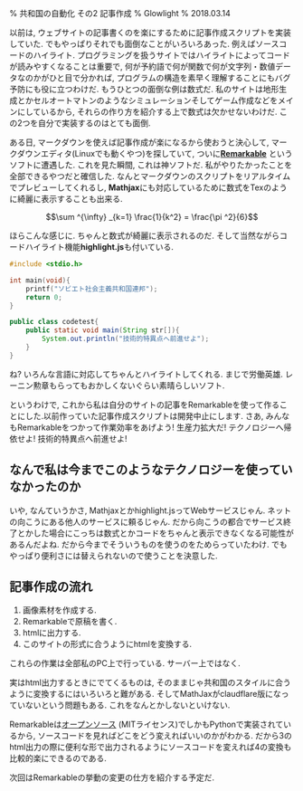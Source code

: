 % 共和国の自動化 その2 記事作成
% Glowlight
% 2018.03.14

以前は, ウェブサイトの記事書くのを楽にするために記事作成スクリプトを実装していた. でもやっぱりそれでも面倒なことがいろいろあった. 例えばソースコードのハイライト. プログラミングを扱うサイトではハイライトによってコードが読みやすくなることは重要で, 何が予約語で何が関数で何が文字列・数値データなのかがひと目で分かれば, プログラムの構造を素早く理解することにもバグ予防にも役に立つわけだ. もうひとつの面倒な例は数式だ. 私のサイトは地形生成とかセルオートマトンのようなシミュレーションそしてゲーム作成などをメインにしているから, それらの作り方を紹介する上で数式は欠かせないわけだ. この2つを自分で実装するのはとても面倒.

ある日, マークダウンを使えば記事作成が楽になるから使おうと決心して, マークダウンエディタ(Linuxでも動くやつ)を探していて, ついに[**Remarkable**](https://remarkableapp.github.io/index.html) というソフトに遭遇した. これを見た瞬間, これは神ソフトだ. 私がやりたかったことを全部できるやつだと確信した. なんとマークダウンのスクリプトをリアルタイムでプレビューしてくれるし, **Mathjax**にも対応しているために数式をTexのように綺麗に表示することも出来る.

$$\sum ^{\infty} _{k=1} \frac{1}{k^2} = \frac{\pi ^2}{6}$$

ほらこんな感じに. ちゃんと数式が綺麗に表示されるのだ. そして当然ながらコードハイライト機能**highlight.js**も付いている.

~~~c
#include <stdio.h>

int main(void){
	printf("ソビエト社会主義共和国連邦");
	return 0;
}
~~~

~~~java
public class codetest{
	public static void main(String str[]){
		System.out.println("技術的特異点へ前進せよ");
	}	
}
~~~

ね? いろんな言語に対応してちゃんとハイライトしてくれる. まじで労働英雄. レーニン勲章もらってもおかしくないぐらい素晴らしいソフト.

というわけで, これから私は自分のサイトの記事をRemarkableを使って作ることにした.以前作っていた記事作成スクリプトは開発中止にします. さあ, みんなもRemarkableをつかって作業効率をあげよう! 生産力拡大だ! テクノロジーへ帰依せよ! 技術的特異点へ前進せよ!

## なんで私は今までこのようなテクノロジーを使っていなかったのか

いや, なんていうかさ, Mathjaxとかhighlight.jsってWebサービスじゃん. ネットの向こうにある他人のサービスに頼るじゃん. だから向こうの都合でサービス終了とかした場合にこっちは数式とかコードをちゃんと表示できなくなる可能性があるんだよね. だから今までそういうものを使うのをためらっていたわけ. でもやっぱり便利さには替えられないので使うことを決意した.

## 記事作成の流れ

1. 画像素材を作成する.
2. Remarkableで原稿を書く.
3. htmlに出力する.
4. このサイトの形式に合うようにhtmlを変換する.

これらの作業は全部私のPC上で行っている. サーバー上ではなく.

実はhtml出力するときにでてくるものは, そのままじゃ共和国のスタイルに合うように変換するにはいろいろと難がある. そしてMathJaxがclaudflare版になっていないという問題もある. これをなんとかしないといけない.

Remarkableは[オープンソース](https://github.com/jamiemcg/remarkable) (MITライセンス)でしかもPythonで実装されているから, ソースコードを見ればどこをどう変えればいいのかがわかる. だから3のhtml出力の際に便利な形で出力されるようにソースコードを変えれば4の変換も比較的楽にできるのである.

次回はRemarkableの挙動の変更の仕方を紹介する予定だ.
